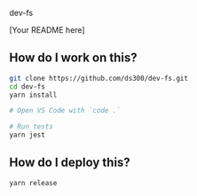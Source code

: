dev-fs

[Your README here]

## How do I work on this?

```sh
git clone https://github.com/ds300/dev-fs.git
cd dev-fs
yarn install

# Open VS Code with `code .`

# Run tests
yarn jest
```

## How do I deploy this?

```sh
yarn release
```
